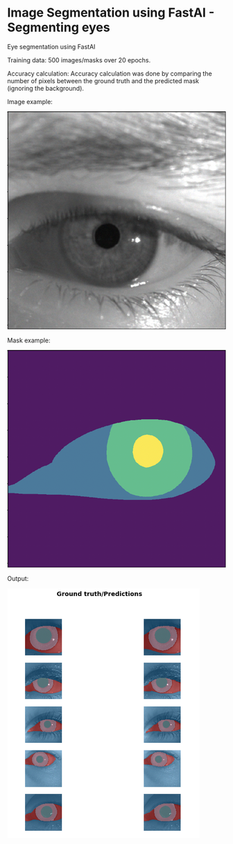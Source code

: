 # Image Segmentation using FastAI - Segmenting eyes
Eye segmentation using FastAI

Training data: 500 images/masks over 20 epochs.

Accuracy calculation: Accuracy calculation was done by comparing the number of pixels between the ground truth and the predicted mask (ignoring the background).

Image example:

![Image](images/image.png "Training Image")

Mask example:

![Mask](images/mask.png "Mask - Ground Truth")

Output:

![Output](images/output.png "Output")
